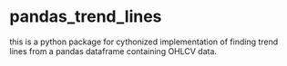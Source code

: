 # pandas_trend_lines
this is a python package for cythonized implementation of finding trend lines from a pandas dataframe containing OHLCV data.
